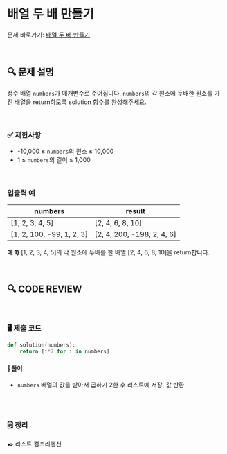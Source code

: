 # 배열 두 배 만들기

문제 바로가기: [배열 두 배 만들기](https://school.programmers.co.kr/learn/courses/30/lessons/120809)

<br/>

## **🔍 문제 설명**

정수 배열 `numbers`가 매개변수로 주어집니다. `numbers`의 각 원소에 두배한 원소를 가진 배열을 return하도록 solution 함수를 완성해주세요.

<br/>

### **✅ 제한사항**

- -10,000 ≤ `numbers`의 원소 ≤ 10,000
- 1 ≤ `numbers`의 길이 ≤ 1,000
<br/>

### **입출력 예**


|            numbers        |           result           |
| ------------------------- |----------------------------|
|       [1, 2, 3, 4, 5]     |       [2, 4, 6, 8, 10]     |
| [1, 2, 100, -99, 1, 2, 3] | [2, 4, 200, -198, 2, 4, 6] |

**예 1)**
[1, 2, 3, 4, 5]의 각 원소에 두배를 한 배열 [2, 4, 6, 8, 10]을 return합니다.

<br/>

## **🔍 CODE REVIEW**
<br/>

### **🖥️ 제출 코드**

```python
def solution(numbers):
    return [i*2 for i in numbers]
```

#### **📍풀이**

- `numbers` 배열의 값을 받아서 곱하기 2한 후 리스트에 저장, 값 반환

<br/>

  #
### **🗒️ 정리**
✒️ 리스트 컴프리헨션
